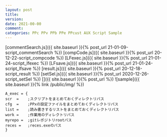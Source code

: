 ```yaml
---
layout: post
title: 
version: 
date: 2021-00-00
comment: 
categories: PPc PPv PPb PPe PPcust AUX Script Sample
---
```


[commentSearch.js]({{ site.baseurl }}{% post_url 21-01-09-script_commentSearch %})
[compCode.js]({{ site.baseurl }}{% post_url 20-12-22-script_compcode %})
[LFexec.js]({{ site.baseurl }}{% post_url 21-01-24-script_lfexec %})
[LFsave.js]({{ site.baseurl }}{% post_url 21-01-24-script_lfsave %})
[result.js]({{ site.baseurl }}{% post_url 20-12-18-script_result %})
[setSel.js]({{ site.baseurl }}{% post_url 2020-12-26-script_setSel %})
[]({{ site.baseurl }}{% post_url %})
![sample]({{ site.baseurl }}{% link /public/img/ %})
```clean
A_exec = {
scr  =    ;スクリプトをまとめておくディレクトリパス
cfg  =    ;PPxの設定ファイルをまとめておくディレクトリパス
list =    ;読み書きするリストをまとめておくディレクトリパス
work =    ;作業用のディレクトリパス
myrepo =  ;gitレポジトリrootパス
reces =   ;reces.exeのパス
}
```

